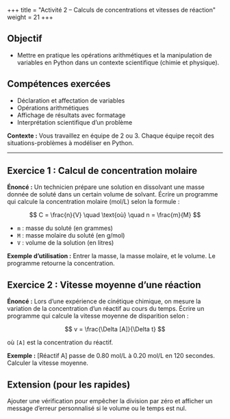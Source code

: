 +++
title = "Activité 2 – Calculs de concentrations et vitesses de réaction"
weight = 21
+++

## Objectif

- Mettre en pratique les opérations arithmétiques et la manipulation de variables en Python dans un contexte scientifique (chimie et physique).

## Compétences exercées

* Déclaration et affectation de variables
* Opérations arithmétiques
* Affichage de résultats avec formatage
* Interprétation scientifique d’un problème

**Contexte :**
Vous travaillez en équipe de 2 ou 3. Chaque équipe reçoit des situations-problèmes à modéliser en Python.

---

## Exercice 1 : Calcul de concentration molaire

**Énoncé :**
Un technicien prépare une solution en dissolvant une masse donnée de soluté dans un certain volume de solvant.
Écrire un programme qui calcule la concentration molaire (mol/L) selon la formule :

$$
C = \frac{n}{V}
\quad \text{où} \quad
n = \frac{m}{M}
$$

* `m` : masse du soluté (en grammes)
* `M` : masse molaire du soluté (en g/mol)
* `V` : volume de la solution (en litres)

**Exemple d’utilisation :**
Entrer la masse, la masse molaire, et le volume. Le programme retourne la concentration.


## Exercice 2 : Vitesse moyenne d’une réaction

**Énoncé :**
Lors d’une expérience de cinétique chimique, on mesure la variation de la concentration d’un réactif au cours du temps.
Écrire un programme qui calcule la vitesse moyenne de disparition selon :

$$
v = \frac{\Delta [A]}{\Delta t}
$$

où `[A]` est la concentration du réactif.

**Exemple :**
\[Réactif A] passe de 0.80 mol/L à 0.20 mol/L en 120 secondes. Calculer la vitesse moyenne.


## Extension (pour les rapides)

Ajouter une vérification pour empêcher la division par zéro et afficher un message d’erreur personnalisé si le volume ou le temps est nul.

